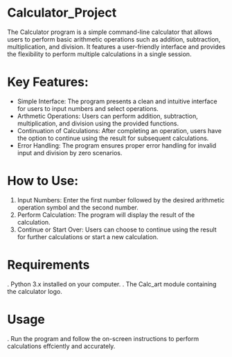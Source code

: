 # Calculator_Project
The Calculator program is a simple command-line calculator that allows users to perform basic arithmetic operations such as addition, subtraction, multiplication, and division. It features a user-friendly interface and provides the flexibility to perform multiple calculations in a single session.

# Key Features:
  - Simple Interface: The program presents a clean and intuitive interface for users to input numbers and select operations.
  - Arthmetic Operations: Users can perform addition, subtraction, multiplication, and division using the provided functions.
  - Continuation of Calculations: After completing an operation, users have the option to continue using the result for subsequent calculations.
  - Error Handling: The program ensures proper error handling for invalid input and division by zero scenarios.

# How to Use:
  1. Input Numbers: Enter the first number followed by the desired arithmetic operation symbol and the second number.
  2. Perform Calculation: The program will display the result of the calculation.
  3. Continue or Start Over: Users can choose to continue using the result for further calculations or start a new calculation.

# Requirements
  . Python 3.x installed on your computer.
  . The Calc_art module containing the calculator logo.

# Usage 
  . Run the program and follow the on-screen instructions to perform calculations effciently and accurately.
  
